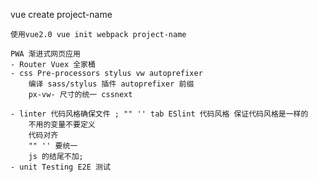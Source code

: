 vue create project-name

    使用vue2.0 vue init webpack project-name

    PWA 渐进式网页应用
    - Router Vuex 全家桶
    - css Pre-processors stylus vw autoprefixer
        编译 sass/stylus 插件 autoprefixer 前缀
        px-vw- 尺寸的统一 cssnext
        
    - linter 代码风格确保文件 ; "" '' tab ESlint 代码风格 保证代码风格是一样的
        不用的变量不要定义
        代码对齐
        "" '' 要统一
        js 的结尾不加;
    - unit Testing E2E 测试